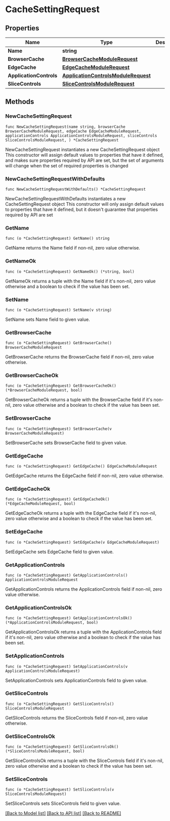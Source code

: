 # CacheSettingRequest

## Properties

Name | Type | Description | Notes
------------ | ------------- | ------------- | -------------
**Name** | **string** |  | 
**BrowserCache** | [**BrowserCacheModuleRequest**](BrowserCacheModuleRequest.md) |  | 
**EdgeCache** | [**EdgeCacheModuleRequest**](EdgeCacheModuleRequest.md) |  | 
**ApplicationControls** | [**ApplicationControlsModuleRequest**](ApplicationControlsModuleRequest.md) |  | 
**SliceControls** | [**SliceControlsModuleRequest**](SliceControlsModuleRequest.md) |  | 

## Methods

### NewCacheSettingRequest

`func NewCacheSettingRequest(name string, browserCache BrowserCacheModuleRequest, edgeCache EdgeCacheModuleRequest, applicationControls ApplicationControlsModuleRequest, sliceControls SliceControlsModuleRequest, ) *CacheSettingRequest`

NewCacheSettingRequest instantiates a new CacheSettingRequest object
This constructor will assign default values to properties that have it defined,
and makes sure properties required by API are set, but the set of arguments
will change when the set of required properties is changed

### NewCacheSettingRequestWithDefaults

`func NewCacheSettingRequestWithDefaults() *CacheSettingRequest`

NewCacheSettingRequestWithDefaults instantiates a new CacheSettingRequest object
This constructor will only assign default values to properties that have it defined,
but it doesn't guarantee that properties required by API are set

### GetName

`func (o *CacheSettingRequest) GetName() string`

GetName returns the Name field if non-nil, zero value otherwise.

### GetNameOk

`func (o *CacheSettingRequest) GetNameOk() (*string, bool)`

GetNameOk returns a tuple with the Name field if it's non-nil, zero value otherwise
and a boolean to check if the value has been set.

### SetName

`func (o *CacheSettingRequest) SetName(v string)`

SetName sets Name field to given value.


### GetBrowserCache

`func (o *CacheSettingRequest) GetBrowserCache() BrowserCacheModuleRequest`

GetBrowserCache returns the BrowserCache field if non-nil, zero value otherwise.

### GetBrowserCacheOk

`func (o *CacheSettingRequest) GetBrowserCacheOk() (*BrowserCacheModuleRequest, bool)`

GetBrowserCacheOk returns a tuple with the BrowserCache field if it's non-nil, zero value otherwise
and a boolean to check if the value has been set.

### SetBrowserCache

`func (o *CacheSettingRequest) SetBrowserCache(v BrowserCacheModuleRequest)`

SetBrowserCache sets BrowserCache field to given value.


### GetEdgeCache

`func (o *CacheSettingRequest) GetEdgeCache() EdgeCacheModuleRequest`

GetEdgeCache returns the EdgeCache field if non-nil, zero value otherwise.

### GetEdgeCacheOk

`func (o *CacheSettingRequest) GetEdgeCacheOk() (*EdgeCacheModuleRequest, bool)`

GetEdgeCacheOk returns a tuple with the EdgeCache field if it's non-nil, zero value otherwise
and a boolean to check if the value has been set.

### SetEdgeCache

`func (o *CacheSettingRequest) SetEdgeCache(v EdgeCacheModuleRequest)`

SetEdgeCache sets EdgeCache field to given value.


### GetApplicationControls

`func (o *CacheSettingRequest) GetApplicationControls() ApplicationControlsModuleRequest`

GetApplicationControls returns the ApplicationControls field if non-nil, zero value otherwise.

### GetApplicationControlsOk

`func (o *CacheSettingRequest) GetApplicationControlsOk() (*ApplicationControlsModuleRequest, bool)`

GetApplicationControlsOk returns a tuple with the ApplicationControls field if it's non-nil, zero value otherwise
and a boolean to check if the value has been set.

### SetApplicationControls

`func (o *CacheSettingRequest) SetApplicationControls(v ApplicationControlsModuleRequest)`

SetApplicationControls sets ApplicationControls field to given value.


### GetSliceControls

`func (o *CacheSettingRequest) GetSliceControls() SliceControlsModuleRequest`

GetSliceControls returns the SliceControls field if non-nil, zero value otherwise.

### GetSliceControlsOk

`func (o *CacheSettingRequest) GetSliceControlsOk() (*SliceControlsModuleRequest, bool)`

GetSliceControlsOk returns a tuple with the SliceControls field if it's non-nil, zero value otherwise
and a boolean to check if the value has been set.

### SetSliceControls

`func (o *CacheSettingRequest) SetSliceControls(v SliceControlsModuleRequest)`

SetSliceControls sets SliceControls field to given value.



[[Back to Model list]](../README.md#documentation-for-models) [[Back to API list]](../README.md#documentation-for-api-endpoints) [[Back to README]](../README.md)


